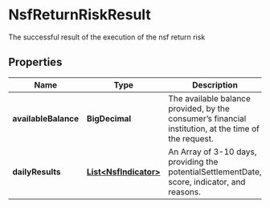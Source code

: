

# NsfReturnRiskResult

The successful result of the execution of the nsf return risk

## Properties

| Name | Type | Description | Notes |
|------------ | ------------- | ------------- | -------------|
|**availableBalance** | **BigDecimal** | The available balance provided, by the consumer’s financial institution, at the time of the request. |  |
|**dailyResults** | [**List&lt;NsfIndicator&gt;**](NsfIndicator.md) | An Array of 3-10 days, providing the potentialSettlementDate, score, indicator, and reasons. |  |



